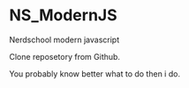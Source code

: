 # NS_ModernJS
Nerdschool modern javascript

Clone reposetory from Github.

You probably know better what to do then i do.
